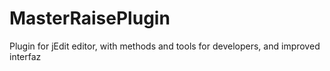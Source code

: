 # MasterRaisePlugin
Plugin for jEdit editor, with methods and tools for developers,  and improved interfaz
